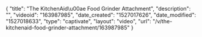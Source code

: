 {
    "title": "The KitchenAid\u00ae Food Grinder Attachment",
    "description": "",
    "videoid": "163987985",
    "date_created": "1527017626",
    "date_modified": "1527018633",
    "type": "captivate",
    "layout": "video",
    "url": "\/v\/the-kitchenaid-food-grinder-attachment\/163987985"
}